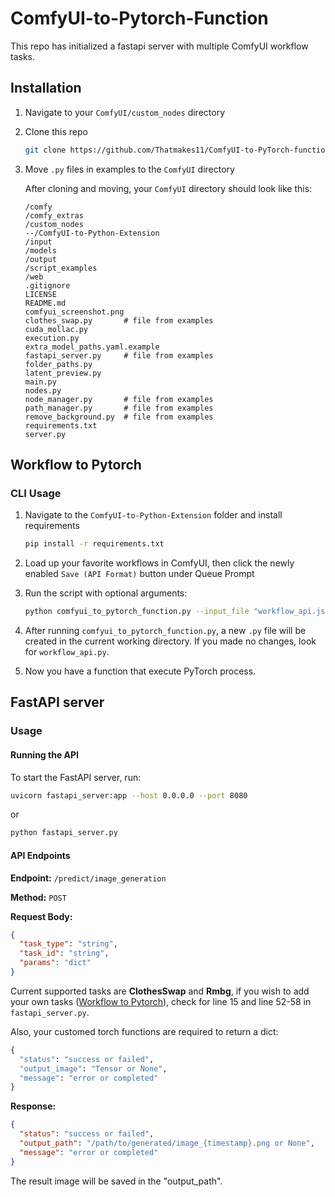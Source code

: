 # ComfyUI-to-Pytorch-Function

This repo has initialized a fastapi server with multiple ComfyUI workflow tasks.

## Installation

1. Navigate to your `ComfyUI/custom_nodes` directory

2. Clone this repo
    ```bash
    git clone https://github.com/Thatmakes11/ComfyUI-to-PyTorch-functions.git
    ```

3. Move `.py` files in examples to the `ComfyUI` directory

    After cloning and moving, your `ComfyUI` directory should look like this:
    ```
    /comfy
    /comfy_extras
    /custom_nodes
    --/ComfyUI-to-Python-Extension
    /input
    /models
    /output
    /script_examples
    /web
    .gitignore
    LICENSE
    README.md
    comfyui_screenshot.png
    clothes_swap.py       # file from examples
    cuda_mollac.py
    execution.py
    extra_model_paths.yaml.example
    fastapi_server.py     # file from examples
    folder_paths.py
    latent_preview.py
    main.py
    nodes.py
    node_manager.py       # file from examples
    path_manager.py       # file from examples
    remove_background.py  # file from examples
    requirements.txt
    server.py
    ```

## Workflow to Pytorch

### CLI Usage
1. Navigate to the `ComfyUI-to-Python-Extension` folder and install requirements
    ```bash
    pip install -r requirements.txt
    ```

2. Load up your favorite workflows in ComfyUI, then click the newly enabled `Save (API Format)` button under Queue Prompt

3. Run the script with optional arguments:
   ```bash
   python comfyui_to_pytorch_function.py --input_file "workflow_api.json" --output_file my_workflow.py
   ```

4. After running `comfyui_to_pytorch_function.py`, a new `.py` file will be created in the current working directory. If you made no changes, look for `workflow_api.py`.

5. Now you have a function that execute PyTorch process.

## FastAPI server

### Usage

#### Running the API
To start the FastAPI server, run:
```sh
uvicorn fastapi_server:app --host 0.0.0.0 --port 8080
```
or
```python
python fastapi_server.py
```

#### API Endpoints
**Endpoint:** `/predict/image_generation`

**Method:** `POST`

**Request Body:**
```json
{
  "task_type": "string",
  "task_id": "string",
  "params": "dict"
}
```

Current supported tasks are **ClothesSwap** and **Rmbg**, if you wish to add your own tasks ([Workflow to Pytorch](#workflow-to-pytorch)), check for line 15 and line 52-58 in `fastapi_server.py`.

Also, your customed torch functions are required to return a dict:
```python
{
  "status": "success or failed", 
  "output_image": "Tensor or None", 
  "message": "error or completed"
}
```

**Response:**
```json
{
  "status": "success or failed", 
  "output_path": "/path/to/generated/image_{timestamp}.png or None",
  "message": "error or completed"
}
```
The result image will be saved in the "output_path".
